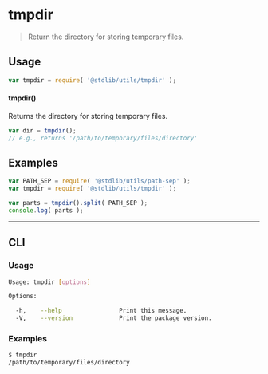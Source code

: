 # tmpdir

> Return the directory for storing temporary files.


<!-- <usage> -->

## Usage

``` javascript
var tmpdir = require( '@stdlib/utils/tmpdir' );
```

#### tmpdir()

Returns the directory for storing temporary files.

``` javascript
var dir = tmpdir();
// e.g., returns '/path/to/temporary/files/directory'
```

<!-- </usage> -->


<!-- <examples> -->

## Examples

``` javascript
var PATH_SEP = require( '@stdlib/utils/path-sep' );
var tmpdir = require( '@stdlib/utils/tmpdir' );

var parts = tmpdir().split( PATH_SEP );
console.log( parts );
```

<!-- </examples> -->


---

<!-- <cli> -->

## CLI

<!-- <usage> -->

### Usage

``` bash
Usage: tmpdir [options]

Options:

  -h,    --help                Print this message.
  -V,    --version             Print the package version.
```

<!-- </usage> -->


<!-- <examples> -->

### Examples

``` bash
$ tmpdir
/path/to/temporary/files/directory
```

<!-- </examples> -->

<!-- </cli> -->


<!-- <links> -->

<!-- </links> -->

